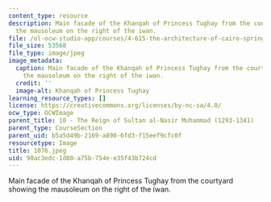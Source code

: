 ```yaml
---
content_type: resource
description: Main facade of the Khanqah of Princess Tughay from the courtyard showing
  the mausoleum on the right of the iwan.
file: /ol-ocw-studio-app/courses/4-615-the-architecture-of-cairo-spring-2002/90ac3edc1d80a75b754ee35f43b724cd_1076.jpeg
file_size: 53568
file_type: image/jpeg
image_metadata:
  caption: Main facade of the Khanqah of Princess Tughay from the courtyard showing
    the mausoleum on the right of the iwan.
  credit: ''
  image-alt: Khanqah of Princess Tughay
learning_resource_types: []
license: https://creativecommons.org/licenses/by-nc-sa/4.0/
ocw_type: OCWImage
parent_title: 10 - The Reign of Sultan al-Nasir Muhammad (1293-1341)
parent_type: CourseSection
parent_uid: b5a5d49b-2169-a890-6fd3-f15eef9cfc0f
resourcetype: Image
title: 1076.jpeg
uid: 90ac3edc-1d80-a75b-754e-e35f43b724cd
---
```

Main facade of the Khanqah of Princess Tughay from the courtyard showing the mausoleum on the right of the iwan.